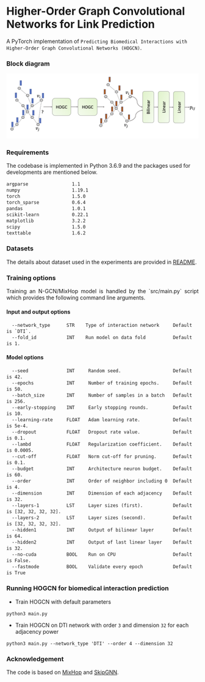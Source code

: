 # Higher-Order Graph Convolutional Networks for Link Prediction
A PyTorch implementation of `Predicting Biomedical Interactions with
Higher-Order Graph Convolutional Networks (HOGCN)`.
### Block diagram
![Block diagram](images/block_diagram.png)


### Requirements
The codebase is implemented in Python 3.6.9 and the packages used for developments are mentioned below.

```
argparse                1.1
numpy                   1.19.1
torch                   1.5.0
torch_sparse            0.6.4
pandas                  1.0.1
scikit-learn            0.22.1
matplotlib              3.2.2
scipy                   1.5.0
texttable               1.6.2
```

### Datasets
The details about dataset used in the experiments are provided in [README](data/README.md).

### Training options
<p align="justify">
Training an N-GCN/MixHop model is handled by the `src/main.py` script which provides the following command line arguments.</p>

#### Input and output options
```
  --network_type      STR    Type of interaction network     Default is `DTI`.
  --fold_id           INT    Run model on data fold          Default is 1.
```
#### Model options
```
  --seed              INT     Random seed.                   Default is 42.
  --epochs            INT     Number of training epochs.     Default is 50.
  --batch_size        INT     Number of samples in a batch   Default is 256.
  --early-stopping    INT     Early stopping rounds.         Default is 10.
  --learning-rate     FLOAT   Adam learning rate.            Default is 5e-4.
  --dropout           FLOAT   Dropout rate value.            Default is 0.1.
  --lambd             FLOAT   Regularization coefficient.    Default is 0.0005.
  --cut-off           FLOAT   Norm cut-off for pruning.      Default is 0.1.
  --budget            INT     Architecture neuron budget.    Default is 60.
  --order             INT     Order of neighbor including 0  Default is 4.
  --dimension         INT     Dimension of each adjacency    Default is 32.
  --layers-1          LST     Layer sizes (first).           Default is [32, 32, 32, 32]. 
  --layers-2          LST     Layer sizes (second).          Default is [32, 32, 32, 32].
  --hidden1           INT     Output of bilinear layer       Default is 64.
  --hidden2           INT     Output of last linear layer    Default is 32.
  --no-cuda           BOOL    Run on CPU                     Default is False.
  --fastmode          BOOL    Validate every epoch           Default is True
```

### Running HOGCN for biomedical interaction prediction  
- Train HOGCN with default parameters  

```train
python3 main.py 
```

- Train HOGCN on DTI network with order `3` and dimension `32` for each adjacency power

```train
python3 main.py --network_type 'DTI' --order 4 --dimension 32 
```

### Acknowledgement
The code is based on [MixHop](https://github.com/benedekrozemberczki/MixHop-and-N-GCN) and [SkipGNN](https://github.com/kexinhuang12345/SkipGNN).